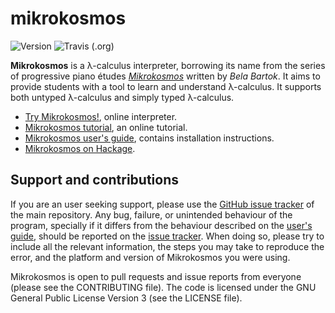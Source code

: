 # mikrokosmos

![Version](https://img.shields.io/badge/version-0.8.0-blue.svg)
![Travis (.org)](https://img.shields.io/travis/mroman42/mikrokosmos.svg)

**Mikrokosmos** is a λ-calculus interpreter, borrowing its name from the series of
progressive piano études *[Mikrokosmos](https://www.youtube.com/watch?v=VEsMk3DAzWM)* written by *Bela Bartok*. 
It aims to provide students with a tool to learn and understand λ-calculus. It supports both untyped λ-calculus 
and simply typed λ-calculus.

 * [Try Mikrokosmos!](https://mroman42.github.io/mikrokosmos/), online interpreter.
 * [Mikrokosmos tutorial](https://mroman42.github.io/mikrokosmos/tutorial.html), an online tutorial.
 * [Mikrokosmos user's guide](https://mroman42.github.io/mikrokosmos/userguide.html), contains installation instructions.
 * [Mikrokosmos on Hackage](https://hackage.haskell.org/package/mikrokosmos).

## Support and contributions

If you are an user seeking support, please use the 
[GitHub issue tracker](https://github.com/mroman42/mikrokosmos/issues) 
of the main repository.  Any bug, failure, or unintended behaviour of the program, specially if
it differs from the behaviour described on the [user's guide](https://mroman42.github.io/mikrokosmos/userguide.html),
should be reported on the [issue tracker](https://github.com/mroman42/mikrokosmos/issues).
When doing so, please try to include all the relevant information, the
steps you may take to reproduce the error, and the platform and version
of Mikrokosmos you were using.

Mikrokosmos is open to pull requests and issue reports from everyone
(please see the CONTRIBUTING file).  The code is licensed under the GNU
General Public License Version 3 (see the LICENSE file).
